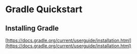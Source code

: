 # Gradle Quickstart

## Installing Gradle

[https://docs.gradle.org/current/userguide/installation.html](https://docs.gradle.org/current/userguide/installation.html)

